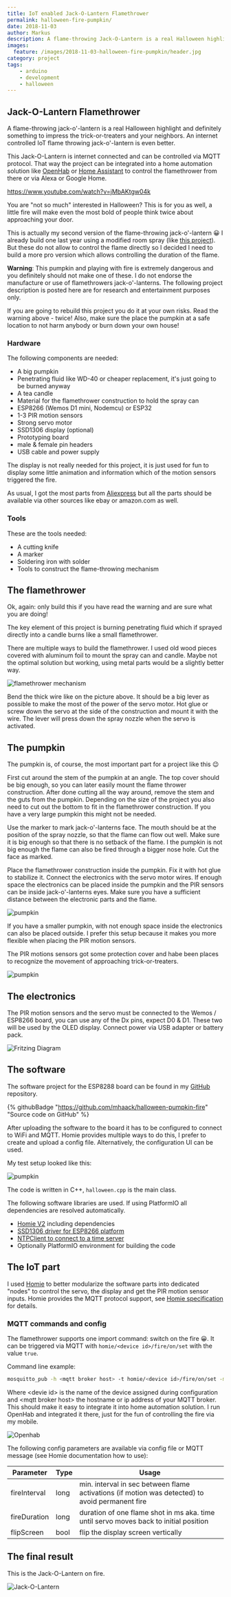 ```yaml
---
title: IoT enabled Jack-O-Lantern Flamethrower
permalink: halloween-fire-pumpkin/
date: 2018-11-03
author: Markus
description: A flame-throwing Jack-O-Lantern is a real Halloween highlight and definitely something to impress the trick-or-treaters and your neighbors. An internet controlled IoT flame throwing Jack-O-Lantern is even better.
images: 
  feature: /images/2018-11-03-halloween-fire-pumpkin/header.jpg
category: project
tags:
    - arduino
    - development
    - halloween
---
```


## Jack-O-Lantern Flamethrower

A flame-throwing jack-o'-lantern is a real Halloween highlight and definitely something to impress the trick-or-treaters and your neighbors. An internet controlled IoT flame throwing jack-o'-lantern is even better.

This Jack-O-Lantern is internet connected and can be controlled via MQTT protocol. That way the project can be integrated into a home automation solution like [OpenHab](https://www.openhab.org) or [Home Assistant](https://www.home-assistant.io) to control the flamethrower from there or via Alexa or Google Home.

https://www.youtube.com/watch?v=jMbAKtgw04k

You are "not so much" interested in Halloween? This is for you as well, a little fire will make even the most bold of people think twice about approaching your door.

This is actually my second version of the flame-throwing jack-o'-lantern 😀 I already build one last year using a modified room spray (like [this project](https://www.hackster.io/Dlbates/iot-flaming-and-talking-pumpkin-using-aws-and-esp8266-49934f)). But these do not allow to control the flame directly so I decided I need to build a more pro version which allows controlling the duration of the flame.

**Warning**: This pumpkin and playing with fire is extremely dangerous and you definitely should not make one of these. I do not endorse the manufacture or use of flamethrowers jack-o'-lanterns. The following project description is posted here are for research and entertainment purposes only.

If you are going to rebuild this project you do it at your own risks. Read the warning above - twice! Also, make sure the place the pumpkin at a safe location to not harm anybody or burn down your own house!

### Hardware

The following components are needed:

-   A big pumpkin
-   Penetrating fluid like WD-40 or cheaper replacement, it's just going to be burned anyway
-   A tea candle
-   Material for the flamethrower construction to hold the spray can
-   ESP8266 (Wemos D1 mini, Nodemcu) or ESP32
-   1-3 PIR motion sensors
-   Strong servo motor
-   SSD1306 display (optional)
-   Prototyping board
-   male & female pin headers
-   USB cable and power supply

The display is not really needed for this project, it is just used for fun to display some little animation and information which of the motion sensors triggered the fire.

As usual, I got the most parts from [Aliexpress](https://www.aliexpress.com) but all the parts should be available via other sources like ebay or amazon.com as well.

### Tools

These are the tools needed:

-   A cutting knife
-   A marker
-   Soldering iron with solder
-   Tools to construct the flame-throwing mechanism

## The flamethrower

Ok, again: only build this if you have read the warning and are sure what you are doing!

The key element of this project is burning penetrating fluid which if sprayed directly into a candle burns like a small flamethrower.

There are multiple ways to build the flamethrower. I used old wood pieces covered with aluminum foil to mount the spray can and candle. Maybe not the optimal solution but working, using metal parts would be a slightly better way.

![flamethrower mechanism](/images/2018-11-03-halloween-fire-pumpkin/fire-1.jpg)

Bend the thick wire like on the picture above. It should be a big lever as possible to make the most of the power of the servo motor. Hot glue or screw down the servo at the side of the construction and mount it with the wire. The lever will press down the spray nozzle when the servo is activated.

## The pumpkin

The pumpkin is, of course, the most important part for a project like this 😉

First cut around the stem of the pumpkin at an angle. The top cover should be big enough, so you can later easily mount the flame thrower construction. After done cutting all the way around, remove the stem and the guts from the pumpkin. Depending on the size of the project you also need to cut out the bottom to fit in the flamethrower construction. If you have a very large pumpkin this might not be needed.

Use the marker to mark jack-o'-lanterns face. The mouth should be at the position of the spray nozzle, so that the flame can flow out well. Make sure it is big enough so that there is no setback of the flame. I the pumpkin is not big enough the flame can also be fired through a bigger nose hole. Cut the face as marked.

Place the flamethrower construction inside the pumpkin. Fix it with hot glue to stabilize it. Connect the electronics with the servo motor wires. If enough space the electronics can be placed inside the pumpkin and the PIR sensors can be inside jack-o'-lanterns eyes. Make sure you have a sufficient distance between the electronic parts and the flame.

![pumpkin](/images/2018-11-03-halloween-fire-pumpkin/fire-2.jpg)

If you have a smaller pumpkin, with not enough space inside the electronics can also be placed outside. I prefer this setup because it makes you more flexible when placing the PIR motion sensors.

The PIR motions sensors got some protection cover and habe been places to recognize the movement of approaching trick-or-treaters.

![pumpkin](/images/2018-11-03-halloween-fire-pumpkin/fire-4.jpg)

## The electronics

The PIR motion sensors and the servo must be connected to the Wemos / ESP8266 board, you can use any of the Dx pins, expect D0 & D1. These two will be used by the OLED display. Connect power via USB adapter or battery pack.

![Fritzing Diagram](/images/2018-11-03-halloween-fire-pumpkin/fritzing.png)

## The software

The software project for the ESP8288 board can be found in my [GitHub](https://github.com/mhaack/halloween-pumpkin-fire) repository.

{% githubBadge "https://github.com/mhaack/halloween-pumpkin-fire" "Source code on GitHub" %}

After uploading the software to the board it has to be configured to connect to WiFi and MQTT. Homie provides multiple ways to do this, I prefer to create and upload a config file. Alternatively, the configuration UI can be used.

My test setup looked like this:

![pumpkin](/images/2018-11-03-halloween-fire-pumpkin/fire-3.jpg)

The code is written in C++, `halloween.cpp` is the main class.

The following software libraries are used. If using PlatformIO all dependencies are resolved automatically.

-   [Homie V2](https://github.com/marvinroger/homie-esp8266) including dependencies
-   [SSD1306 driver for ESP8266 platform](https://github.com/squix78/esp8266-oled-ssd1306)
-   [NTPClient to connect to a time server](https://github.com/arduino-libraries/NTPClient)
-   Optionally PlatformIO environment for building the code

## The IoT part

I used [Homie](https://github.com/marvinroger/homie-esp8266) to better modularize the software parts into dedicated "nodes" to control the servo, the display and get the PIR motion sensor inputs. Homie provides the MQTT protocol support, see [Homie specification](https://git.io/homieiot) for details.

### MQTT commands and config

The flamethrower supports one import command: switch on the fire 😀. It can be triggered via MQTT with `homie/<device id>/fire/on/set` with the value `true`.

Command line example:

```bash
mosquitto_pub -h <mqtt broker host> -t homie/<device id>/fire/on/set -m true
```

Where &lt;devie id&gt; is the name of the device assigned during configuration and &lt;mqtt broker host&gt; the hostname or ip address of your MQTT broker. This should make it easy to integrate it into home automation solution. I run OpenHab and integrated it there, just for the fun of controlling the fire via my mobile.

![Openhab](/images/2018-11-03-halloween-fire-pumpkin/openhab.jpg)

The following config parameters are available via config file or MQTT message (see Homie documentation how to use):

| Parameter    | Type | Usage                                                                                           |
| ------------ | ---- | ----------------------------------------------------------------------------------------------- |
| fireInterval | long | min. interval in sec between flame activations (if motion was detected) to avoid permanent fire |
| fireDuration | long | duration of one flame shot in ms aka. time until servo moves back to initial position           |
| flipScreen   | bool | flip the display screen vertically                                                              |

## The final result

This is the Jack-O-Lantern on fire.

![Jack-O-Lantern](/images/2018-11-03-halloween-fire-pumpkin/pumpkin-fire.jpg)
